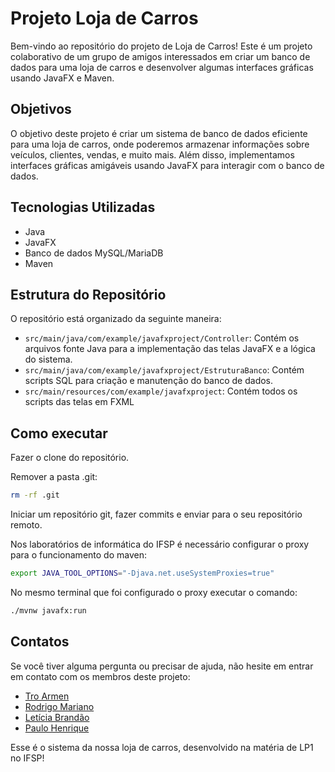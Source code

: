 # Projeto Loja de Carros

Bem-vindo ao repositório do projeto de Loja de Carros! Este é um projeto colaborativo de um grupo de amigos interessados em criar um banco de dados para uma loja de carros e desenvolver algumas interfaces gráficas usando JavaFX e Maven.

## Objetivos

O objetivo deste projeto é criar um sistema de banco de dados eficiente para uma loja de carros, onde poderemos armazenar informações sobre veículos, clientes, vendas, e muito mais. Além disso, implementamos interfaces gráficas amigáveis usando JavaFX para interagir com o banco de dados.

## Tecnologias Utilizadas

- Java
- JavaFX
- Banco de dados MySQL/MariaDB
- Maven

## Estrutura do Repositório

O repositório está organizado da seguinte maneira:

- `src/main/java/com/example/javafxproject/Controller`: Contém os arquivos fonte Java para a implementação das telas JavaFX e a lógica do sistema.
- `src/main/java/com/example/javafxproject/EstruturaBanco`: Contém scripts SQL para criação e manutenção do banco de dados.
- `src/main/resources/com/example/javafxproject`: Contém todos os scripts das telas em FXML

## Como executar

Fazer o clone do repositório.

Remover a pasta .git:
```bash
rm -rf .git
```

Iniciar um repositório git, fazer commits e enviar para o seu repositório remoto.


Nos laboratórios de informática do IFSP é necessário configurar o proxy para o funcionamento do maven:

```bash
export JAVA_TOOL_OPTIONS="-Djava.net.useSystemProxies=true"
```

No mesmo terminal que foi configurado o proxy executar o comando:
```bash
./mvnw javafx:run
```

## Contatos

Se você tiver alguma pergunta ou precisar de ajuda, não hesite em entrar em contato com os membros deste projeto:

- [Tro Armen](https://github.com/troarmen)
- [Rodrigo Mariano](https://github.com/Rodriomariano)
- [Letícia Brandão](https://github.com/lleleal)
- [Paulo Henrique](https://github.com/paulohernrique)

Esse é o sistema da nossa loja de carros, desenvolvido na matéria de LP1 no IFSP!


